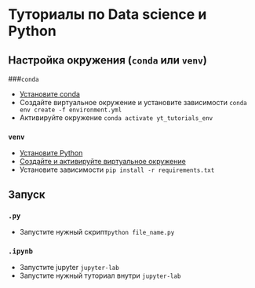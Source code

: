 # Туториалы по Data science и Python

## Настройка окружения (`conda` или `venv`)
###`conda`
* [Установите conda](https://docs.conda.io/en/latest/miniconda.html)
* Создайте виртуальное окружение и установите зависимости `conda env create -f environment.yml`
* Активируйте окружение `conda activate yt_tutorials_env`
### `venv`
* [Установите Python](https://www.python.org/downloads/)
* [Создайте и активируйте виртуальное окружение](https://packaging.python.org/guides/installing-using-pip-and-virtual-environments/#creating-a-virtual-environment)
* Установите зависимости `pip install -r requirements.txt`

## Запуск
### `.py`
* Запустите нужный скрипт`python file_name.py`
### `.ipynb`
* Запустите jupyter `jupyter-lab`
* Запустите нужный туториал внутри `jupyter-lab`
